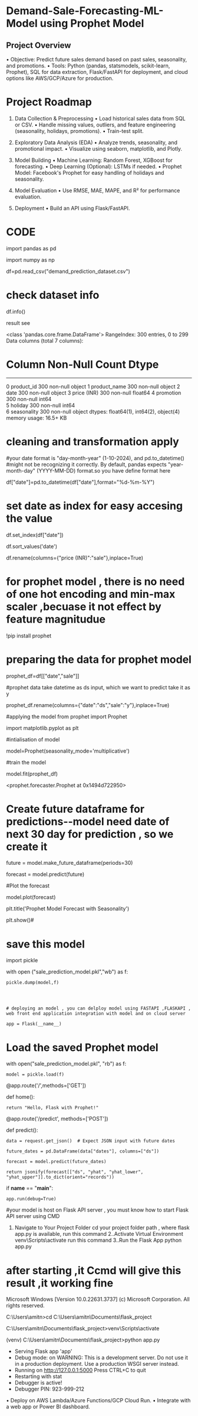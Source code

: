 # Demand-Sale-Forecasting-ML-Model using Prophet Model


## Project Overview
•	Objective: Predict future sales demand based on past sales, seasonality, and promotions.
•	Tools: Python (pandas, statsmodels, scikit-learn, Prophet), SQL for data extraction, Flask/FastAPI for deployment, and cloud options like AWS/GCP/Azure for production.


# Project Roadmap
1. Data Collection & Preprocessing
•	Load historical sales data from SQL or CSV.
•	Handle missing values, outliers, and feature engineering (seasonality, holidays, promotions).
•	Train-test split.

2. Exploratory Data Analysis (EDA)
•	Analyze trends, seasonality, and promotional impact.
•	Visualize using seaborn, matplotlib, and Plotly.

3. Model Building
•	Machine Learning: Random Forest, XGBoost for forecasting.
•	Deep Learning (Optional): LSTMs if needed.
•	Prophet Model: Facebook's Prophet for easy handling of holidays and seasonality.

4. Model Evaluation
•	Use RMSE, MAE, MAPE, and R² for performance evaluation.

5. Deployment
•	Build an API using Flask/FastAPI.



# CODE

import pandas as pd

import numpy as np

df=pd.read_csv("demand_prediction_dataset.csv")


# check dataset info
df.info()

result see

<class 'pandas.core.frame.DataFrame'>
RangeIndex: 300 entries, 0 to 299
Data columns (total 7 columns):
 #   Column        Non-Null Count  Dtype  
---  ------        --------------  -----  
 0   product_id    300 non-null    object 
 1   product_name  300 non-null    object 
 2   date          300 non-null    object 
 3   price (INR)   300 non-null    float64
 4   promotion     300 non-null    int64  
 5   holiday       300 non-null    int64  
 6   seasonality   300 non-null    object 
dtypes: float64(1), int64(2), object(4)
memory usage: 16.5+ KB



# cleaning and transformation apply

#your date format is "day-month-year" (1-10-2024), and pd.to_datetime() 
#might not be recognizing it correctly. By default, pandas expects "year-month-day" (YYYY-MM-DD) format.so you have define format here

df["date"]=pd.to_datetime(df["date"],format="%d-%m-%Y")


# set date as index for easy accesing the value 

df.set_index(df["date"])

df.sort_values('date')

df.rename(columns={"price (INR)":"sale"},inplace=True)



# for prophet model , there is no need of one hot encoding and min-max scaler ,becuase it not effect by feature magnitudue
!pip install prophet

# preparing the data for prophet model

prophet_df=df[["date","sale"]]

#prophet data take datetime as ds input, which we want to predict take it  as y

prophet_df.rename(columns={"date":"ds","sale":"y"},inplace=True)


#applying the model
from prophet import Prophet

import matplotlib.pyplot as plt

#intialisation of model 

model=Prophet(seasonality_mode='multiplicative')

#train the model

model.fit(prophet_df)

                  



<prophet.forecaster.Prophet at 0x1494d722950>




# Create future dataframe for predictions--model need date of next 30 day for prediction , so we create it
future = model.make_future_dataframe(periods=30)

forecast = model.predict(future)

 #Plot the forecast
 
model.plot(forecast)

plt.title('Prophet Model Forecast with Seasonality')

plt.show()#


# save this model 
import pickle

with open ("sale_prediction_model.pkl","wb") as f:

    pickle.dump(model,f)

    


    # deploying an model , you can delploy model using FASTAPI ,FLASKAPI , web front end application integration with model and on cloud server

    app = Flask(__name__)

# Load the saved Prophet model
with open("sale_prediction_model.pkl", "rb") as f:

    model = pickle.load(f)
    
@app.route('/',methods=['GET'])

def home():

    return "Hello, Flask with Prophet!"
    
@app.route('/predict', methods=['POST'])

def predict():

    data = request.get_json()  # Expect JSON input with future dates
    
    future_dates = pd.DataFrame(data["dates"], columns=["ds"])
    
    forecast = model.predict(future_dates)
    
    return jsonify(forecast[["ds", "yhat", "yhat_lower", "yhat_upper"]].to_dict(orient="records"))

if __name__ == "__main__":

    app.run(debug=True)





  


#your model is host on Flask API server , you must know how to start Flask API server using CMD 

  1. Navigate to Your Project Folder
       cd your project folder path , where flask app.py is available, run this command
 2..Activate Virtual Environment
       venv\Scripts\activate      run this command
 3..Run the Flask App
        python app.py




# after starting ,it Ccmd will give this result ,it working fine 
Microsoft Windows [Version 10.0.22631.3737]
(c) Microsoft Corporation. All rights reserved.

C:\Users\amitn>cd C:\Users\amitn\Documents\flask_project

C:\Users\amitn\Documents\flask_project>venv\Scripts\activate

(venv) C:\Users\amitn\Documents\flask_project>python app.py
 * Serving Flask app 'app'
 * Debug mode: on
WARNING: This is a development server. Do not use it in a production deployment. Use a production WSGI server instead.
 * Running on http://127.0.0.1:5000
Press CTRL+C to quit
 * Restarting with stat
 * Debugger is active!
 * Debugger PIN: 923-999-212



   




    






•	Deploy on AWS Lambda/Azure Functions/GCP Cloud Run.
•	Integrate with a web app or Power BI dashboard.

